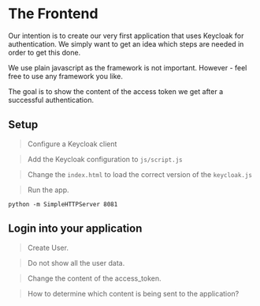 # The Frontend
Our intention is to create our very first application that uses Keycloak for authentication. We simply want to get an idea which steps are needed in order to get this done.

We use plain javascript as the framework is not important. However - feel free to use any framework you like. 

The goal is to show the content of the access token we get after a successful authentication. 

## Setup

> Configure a Keycloak client

> Add the Keycloak configuration to `js/script.js`

> Change the `index.html` to load the correct version of the `keycloak.js`

> Run the app.

```
python -m SimpleHTTPServer 8081
```

## Login into your application

> Create User.

> Do not show all the user data. 

> Change the content of the access_token.

> How to determine which content is being sent to the application?